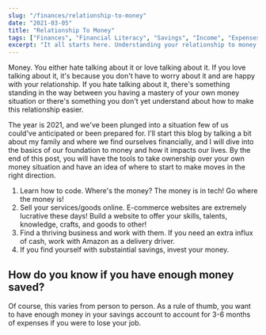 ```yaml
---
slug: "/finances/relationship-to-money"
date: "2021-03-05"
title: "Relationship To Money"
tags: ["Finances", "Financial Literacy", "Savings", "Income", "Expenses", "Debt", "Money Smart"]
excerpt: "It all starts here. Understanding your relationship to money is one of the most important foundations you can have in life to make everything else easy or unnecessary."
---
```


Money. You either hate talking about it or love talking about it. If you love talking about it, it's because you don't have to worry about it and are happy with your relationship. If you hate talking about it, there's something standing in the way between you having a mastery of your own money situation or there's something you don't yet understand about how to make this relationship easier. 

The year is 2021, and we've been plunged into a situation few of us could've anticipated or been prepared for. I'll start this blog by talking a bit about my family and where we find ourselves financially, and I will dive into the basics of our foundation to money and how it impacts our lives. By the end of this post, you will have the tools to take ownership over your own money situation and have an idea of where to start to make moves in the right direction. 

1. Learn how to code. Where's the money? The money is in tech! Go where the money is!
2. Sell your services/goods online. E-commerce websites are extremely lucrative these days! Build a website to offer your skills, talents, knowledge, crafts, and goods to other!
3. Find a thriving business and work with them. If you need an extra influx of cash, work with Amazon as a delivery driver. 
4. If you find yourself with substaintial savings, invest your money. 


## How do you know if you have enough money saved?
Of course, this varies from person to person. As a rule of thumb, you want to have enough money in your savings account to account for 3-6 months of expenses if you were to lose your job. 